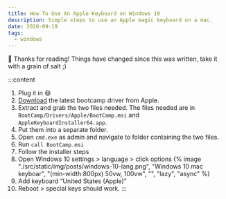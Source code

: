 ```yaml
---
title: How To Use An Apple Keyboard on Windows 10
description: Simple steps to use an Apple magic keyboard on a mac.
date: 2020-09-19
tags:
  - windows
---
```


<div class="rounded border p-4 bg-white/80">
 👋 Thanks for reading! Things have changed since this was written, take it with a grain of salt ;)
</div>

:::content

1. Plug it in 😄
2. [Download](https://support.apple.com/downloads/bootcamp-drivers) the latest bootcamp driver from Apple.
3. Extract and grab the two files needed. The files needed are in `BootCamp/Drivers/Apple/BootCamp.msi` and `AppleKeyboardInstaller64.app`.
4. Put them into a separate folder.
5. Open `cmd.exe` as admin and navigate to folder containing the two files.
6. Run `call BootCamp.msi`
7. Follow the installer steps
8. Open Windows 10 settings > language > click options
   {% image "./src/static/img/posts/windows-10-lang.png", "Windows 10 mac keyboar", "(min-width:800px) 50vw, 100vw", "", "lazy", "async" %}
9. Add keyboard “United States (Apple)”
10. Reboot > special keys should work.
    :::
